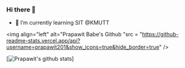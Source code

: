 ### Hi there 👋
- 🌱 I’m currently learning SIT @KMUTT 

<img align="left" alt="Prapawit Babe's Github "src = "https://github-readme-stats.vercel.app/api?username=prapawit201&show_icons=true&hide_border=true" />

[![Prapawit's github stats](https://github-readme-stats.vercel.app/api?username=prapawit201)]
<!--
**prapawit201/prapawit201** is a ✨ _special_ ✨ repository because its `README.md` (this file) appears on your GitHub profile.

Here are some ideas to get you started:

- 🔭 I’m currently working on ...
- 🌱 I’m currently learning ...
- 👯 I’m looking to collaborate on ...
- 🤔 I’m looking for help with ...
- 💬 Ask me about ...
- 📫 How to reach me: ...
- 😄 Pronouns: ...
- ⚡ Fun fact: ...
-->
